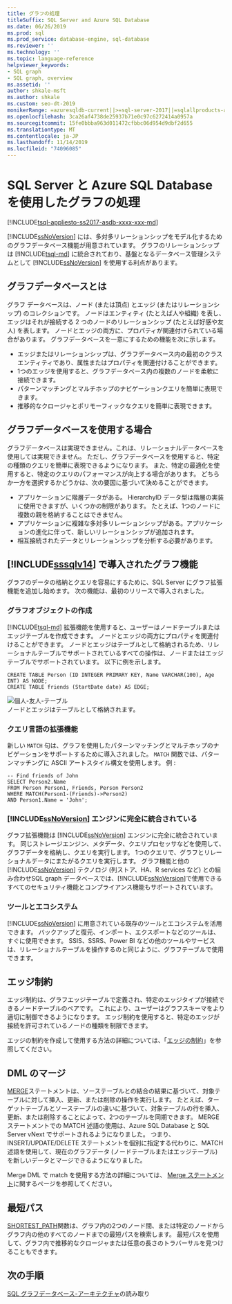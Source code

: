 ```yaml
---
title: グラフの処理
titleSuffix: SQL Server and Azure SQL Database
ms.date: 06/26/2019
ms.prod: sql
ms.prod_service: database-engine, sql-database
ms.reviewer: ''
ms.technology: ''
ms.topic: language-reference
helpviewer_keywords:
- SQL graph
- SQL graph, overview
ms.assetid: ''
author: shkale-msft
ms.author: shkale
ms.custom: seo-dt-2019
monikerRange: =azuresqldb-current||>=sql-server-2017||=sqlallproducts-allversions||>=sql-server-linux-2017||=azuresqldb-mi-current
ms.openlocfilehash: 3ca26af4738de25937b71e0c97c6272414a0957a
ms.sourcegitcommit: 15fe0bbba963d011472cfbbc06d954d9dbf2d655
ms.translationtype: MT
ms.contentlocale: ja-JP
ms.lasthandoff: 11/14/2019
ms.locfileid: "74096085"
---
```

# <a name="graph-processing-with-sql-server-and-azure-sql-database"></a>SQL Server と Azure SQL Database を使用したグラフの処理
[!INCLUDE[tsql-appliesto-ss2017-asdb-xxxx-xxx-md](../../includes/tsql-appliesto-ss2017-asdb-xxxx-xxx-md.md)]

[!INCLUDE[ssNoVersion](../../includes/ssnoversion-md.md)] には、多対多リレーションシップをモデル化するためのグラフデータベース機能が用意されています。 グラフのリレーションシップは [!INCLUDE[tsql-md](../../includes/tsql-md.md)] に統合されており、基盤となるデータベース管理システムとして [!INCLUDE[ssNoVersion](../../includes/ssnoversion-md.md)] を使用する利点があります。


## <a name="what-is-a-graph-database"></a>グラフデータベースとは  
グラフ データベースは、ノード (または頂点) とエッジ (またはリレーションシップ) のコレクションです。 ノードはエンティティ (たとえば人や組織) を表し、エッジはそれが接続する 2 つのノードのリレーションシップ (たとえば好感や友人) を表します。 ノードとエッジの両方に、プロパティが関連付けられている場合があります。 グラフデータベースを一意にするための機能を次に示します。  
-   エッジまたはリレーションシップは、グラフデータベース内の最初のクラスエンティティであり、属性またはプロパティを関連付けることができます。 
-   1つのエッジを使用すると、グラフデータベース内の複数のノードを柔軟に接続できます。
-   パターンマッチングとマルチホップのナビゲーションクエリを簡単に表現できます。
-   推移的なクロージャとポリモーフィックなクエリを簡単に表現できます。

## <a name="when-to-use-a-graph-database"></a>グラフデータベースを使用する場合

グラフデータベースは実現できません。これは、リレーショナルデータベースを使用しては実現できません。 ただし、グラフデータベースを使用すると、特定の種類のクエリを簡単に表現できるようになります。 また、特定の最適化を使用すると、特定のクエリのパフォーマンスが向上する場合があります。 どちらか一方を選択するかどうかは、次の要因に基づいて決めることができます。  
-   アプリケーションに階層データがある。 HierarchyID データ型は階層の実装に使用できますが、いくつかの制限があります。 たとえば、1つのノードに複数の親を格納することはできません。
-   アプリケーションに複雑な多対多リレーションシップがある。アプリケーションの進化に伴って、新しいリレーションシップが追加されます。
-   相互接続されたデータとリレーションシップを分析する必要があります。

## <a name="graph-features-introduced-in-includesssqlv14includessssqlv14-mdmd"></a>[!INCLUDE[sssqlv14](../../includes/sssqlv14-md.md)] で導入されたグラフ機能 
グラフのデータの格納とクエリを容易にするために、SQL Server にグラフ拡張機能を追加し始めます。 次の機能は、最初のリリースで導入されました。 


### <a name="create-graph-objects"></a>グラフオブジェクトの作成
[!INCLUDE[tsql-md](../../includes/tsql-md.md)] 拡張機能を使用すると、ユーザーはノードテーブルまたはエッジテーブルを作成できます。 ノードとエッジの両方にプロパティを関連付けることができます。 ノードとエッジはテーブルとして格納されるため、リレーショナルテーブルでサポートされているすべての操作は、ノードまたはエッジテーブルでサポートされています。 以下に例を示します。  

```   
CREATE TABLE Person (ID INTEGER PRIMARY KEY, Name VARCHAR(100), Age INT) AS NODE;
CREATE TABLE friends (StartDate date) AS EDGE;
```   

![個人-友人-テーブル](../../relational-databases/graphs/media/person-friends-tables.png "Person ノードと友人のエッジテーブル")  
ノードとエッジはテーブルとして格納されます。  

### <a name="query-language-extensions"></a>クエリ言語の拡張機能  
新しい `MATCH` 句は、グラフを使用したパターンマッチングとマルチホップのナビゲーションをサポートするために導入されました。 `MATCH` 関数では、パターンマッチングに ASCII アートスタイル構文を使用します。 例 :  

```   
-- Find friends of John
SELECT Person2.Name 
FROM Person Person1, Friends, Person Person2
WHERE MATCH(Person1-(Friends)->Person2)
AND Person1.Name = 'John';
```   
 
### <a name="fully-integrated-in-includessnoversionincludesssnoversion-mdmd-engine"></a>[!INCLUDE[ssNoVersion](../../includes/ssnoversion-md.md)] エンジンに完全に統合されている 
グラフ拡張機能は [!INCLUDE[ssNoVersion](../../includes/ssnoversion-md.md)] エンジンに完全に統合されています。 同じストレージエンジン、メタデータ、クエリプロセッサなどを使用して、グラフデータを格納し、クエリを実行します。 1つのクエリで、グラフとリレーショナルデータにまたがるクエリを実行します。 グラフ機能と他の [!INCLUDE[ssNoVersion](../../includes/ssnoversion-md.md)] テクノロジ (列ストア、HA、R services など) との組み合わせSQL graph データベースでは、[!INCLUDE[ssNoVersion](../../includes/ssnoversion-md.md)]で使用できるすべてのセキュリティ機能とコンプライアンス機能もサポートされています。
 
### <a name="tooling-and-ecosystem"></a>ツールとエコシステム

[!INCLUDE[ssNoVersion](../../includes/ssnoversion-md.md)] に用意されている既存のツールとエコシステムを活用できます。 バックアップと復元、インポート、エクスポートなどのツールは、すぐに使用できます。 SSIS、SSRS、Power BI などの他のツールやサービスは、リレーショナルテーブルを操作するのと同じように、グラフテーブルで使用できます。

## <a name="edge-constraints"></a>エッジ制約
エッジ制約は、グラフエッジテーブルで定義され、特定のエッジタイプが接続できるノードテーブルのペアです。 これにより、ユーザーはグラフスキーマをより適切に制御できるようになります。 エッジ制約を使用すると、特定のエッジが接続を許可されているノードの種類を制限できます。 

エッジの制約を作成して使用する方法の詳細については、「[エッジの制約](../../relational-databases/tables/graph-edge-constraints.md)」を参照してください。

## <a name="merge-dml"></a>DML のマージ 
[MERGE](../../t-sql/statements/merge-transact-sql.md)ステートメントは、ソーステーブルとの結合の結果に基づいて、対象テーブルに対して挿入、更新、または削除の操作を実行します。 たとえば、ターゲットテーブルとソーステーブルの違いに基づいて、対象テーブルの行を挿入、更新、または削除することによって、2つのテーブルを同期できます。 MERGE ステートメントでの MATCH 述語の使用は、Azure SQL Database と SQL Server vNext でサポートされるようになりました。 つまり、INSERT/UPDATE/DELETE ステートメントを個別に指定する代わりに、MATCH 述語を使用して、現在のグラフデータ (ノードテーブルまたはエッジテーブル) を新しいデータとマージできるようになりました。

Merge DML で match を使用する方法の詳細については、 [Merge ステートメント](../../t-sql/statements/merge-transact-sql.md)に関するページを参照してください。

## <a name="shortest-path"></a>最短パス
[SHORTEST_PATH](./sql-graph-shortest-path.md)関数は、グラフ内の2つのノード間、または特定のノードからグラフ内の他のすべてのノードまでの最短パスを検索します。 最短パスを使用して、グラフ内で推移的なクロージャまたは任意の長さのトラバーサルを見つけることもできます。 

 ## <a name="next-steps"></a>次の手順  
[SQL グラフデータベース-アーキテクチャ](./sql-graph-architecture.md)の読み取り
   

